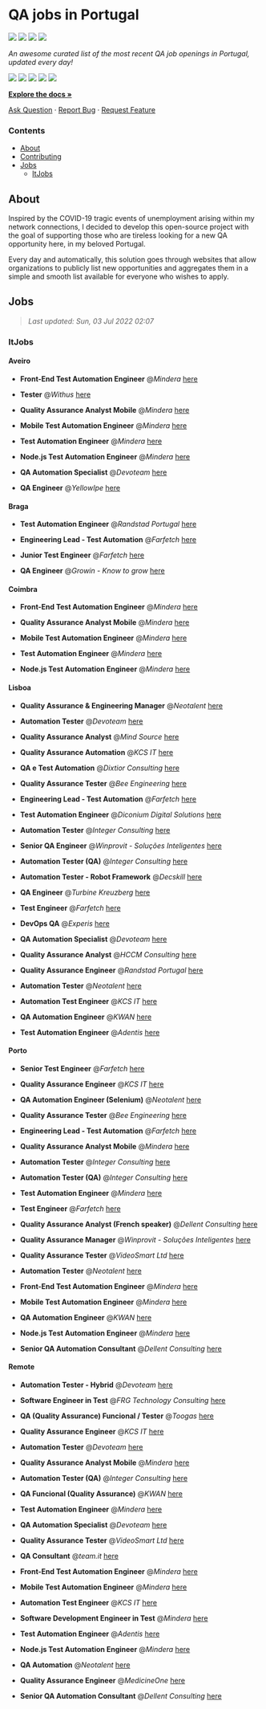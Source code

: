 QA jobs in Portugal
========================

![](https://img.shields.io/static/v1?label=%F0%9F%8C%9F&message=If%20Useful&color=BC4E99)
[![](https://img.shields.io/github/stars/sergiomartins8/qa-jobs-in-portugal)](https://github.com/sergiomartins8/qa-jobs-in-portugal/stargazers)
[![](https://img.shields.io/github/forks/sergiomartins8/qa-jobs-in-portugal)](https://github.com/sergiomartins8/qa-jobs-in-portugal/network/members)
[![](https://img.shields.io/badge/-sergiomartins8-blue?logo=Linkedin&logoColor=white)](https://www.linkedin.com/in/sergiomartins8/)

_An awesome curated list of the most recent QA job openings in Portugal, updated every day!_

[![](https://img.shields.io/github/v/release/sergiomartins8/qa-jobs-in-portugal)](https://github.com/sergiomartins8/qa-jobs-in-portugal/releases)
[![](https://github.com/sergiomartins8/qa-jobs-in-portugal/workflows/release/badge.svg)](https://github.com/sergiomartins8/qa-jobs-in-portugal/actions?query=workflow%3Arelease)
[![](https://img.shields.io/github/issues/sergiomartins8/qa-jobs-in-portugal)](https://github.com/sergiomartins8/qa-jobs-in-portugal/issues)
[![](https://img.shields.io/github/contributors/sergiomartins8/qa-jobs-in-portugal)](https://github.com/sergiomartins8/qa-jobs-in-portugal/graphs/contributors)
[![](https://img.shields.io/github/license/sergiomartins8/qa-jobs-in-portugal)](https://github.com/sergiomartins8/qa-jobs-in-portugal/blob/master/LICENSE)

**[Explore the docs »](https://github.com/sergiomartins8/qa-jobs-in-portugal/blob/master/docs/DOCUMENTATION.md)**

[Ask Question](https://github.com/sergiomartins8/qa-jobs-in-portugal/issues) 
·
[Report Bug](https://github.com/sergiomartins8/qa-jobs-in-portugal/issues)
·
[Request Feature](https://github.com/sergiomartins8/qa-jobs-in-portugal/issues)

### Contents
* [About](#about)
* [Contributing](https://github.com/sergiomartins8/qa-jobs-in-portugal/blob/master/docs/CONTRIBUTING.md)
* [Jobs](#jobs)
  * [ItJobs](#itjobs)

## About
Inspired by the COVID-19 tragic events of unemployment arising within my network connections, I decided to develop this open-source project with the goal of supporting those who are tireless looking for a new QA opportunity here, in my beloved Portugal.

Every day and automatically, this solution goes through websites that allow organizations to publicly list new opportunities and aggregates them in a simple and smooth list available for everyone who wishes to apply.

Jobs
---------

> _Last updated: Sun, 03 Jul 2022 02:07_

### ItJobs

#### Aveiro

- **Front-End Test Automation Engineer** @_Mindera_ [here](https://www.itjobs.pt/oferta/434042/front-end-test-automation-engineer)


- **Tester** @_Withus_ [here](https://www.itjobs.pt/oferta/436233/tester)


- **Quality Assurance Analyst Mobile** @_Mindera_ [here](https://www.itjobs.pt/oferta/434485/quality-assurance-analyst-mobile)


- **Mobile Test Automation Engineer** @_Mindera_ [here](https://www.itjobs.pt/oferta/434043/mobile-test-automation-engineer)


- **Test Automation Engineer** @_Mindera_ [here](https://www.itjobs.pt/oferta/434329/test-automation-engineer)


- **Node.js Test Automation Engineer** @_Mindera_ [here](https://www.itjobs.pt/oferta/436294/node-js-test-automation-engineer)


- **QA Automation Specialist** @_Devoteam_ [here](https://www.itjobs.pt/oferta/434214/qa-automation-specialist)


- **QA Engineer** @_YellowIpe_ [here](https://www.itjobs.pt/oferta/434990/qa-engineer)

#### Braga

- **Test Automation Engineer** @_Randstad Portugal_ [here](https://www.itjobs.pt/oferta/435610/test-automation-engineer)


- **Engineering Lead - Test Automation** @_Farfetch_ [here](https://www.itjobs.pt/oferta/434833/engineering-lead-test-automation)


- **Junior Test Engineer** @_Farfetch_ [here](https://www.itjobs.pt/oferta/434299/junior-test-engineer)


- **QA Engineer** @_Growin - Know to grow_ [here](https://www.itjobs.pt/oferta/434107/qa-engineer)

#### Coimbra

- **Front-End Test Automation Engineer** @_Mindera_ [here](https://www.itjobs.pt/oferta/434042/front-end-test-automation-engineer)


- **Quality Assurance Analyst Mobile** @_Mindera_ [here](https://www.itjobs.pt/oferta/434485/quality-assurance-analyst-mobile)


- **Mobile Test Automation Engineer** @_Mindera_ [here](https://www.itjobs.pt/oferta/434043/mobile-test-automation-engineer)


- **Test Automation Engineer** @_Mindera_ [here](https://www.itjobs.pt/oferta/434329/test-automation-engineer)


- **Node.js Test Automation Engineer** @_Mindera_ [here](https://www.itjobs.pt/oferta/436294/node-js-test-automation-engineer)

#### Lisboa

- **Quality Assurance & Engineering Manager** @_Neotalent_ [here](https://www.itjobs.pt/oferta/435450/quality-assurance-engineering-manager)


- **Automation Tester** @_Devoteam_ [here](https://www.itjobs.pt/oferta/434172/automation-tester)


- **Quality Assurance Analyst** @_Mind Source_ [here](https://www.itjobs.pt/oferta/436028/quality-assurance-analyst)


- **Quality Assurance Automation** @_KCS IT_ [here](https://www.itjobs.pt/oferta/434721/quality-assurance-automation)


- **QA e Test Automation** @_Dixtior Consulting_ [here](https://www.itjobs.pt/oferta/436168/qa-e-test-automation)


- **Quality Assurance Tester** @_Bee Engineering_ [here](https://www.itjobs.pt/oferta/434596/quality-assurance-tester)


- **Engineering Lead - Test Automation** @_Farfetch_ [here](https://www.itjobs.pt/oferta/434833/engineering-lead-test-automation)


- **Test Automation Engineer** @_Diconium Digital Solutions_ [here](https://www.itjobs.pt/oferta/434445/test-automation-engineer)


- **Automation Tester** @_Integer Consulting_ [here](https://www.itjobs.pt/oferta/436092/automation-tester)


- **Senior QA Engineer** @_Winprovit - Soluções Inteligentes_ [here](https://www.itjobs.pt/oferta/434218/senior-qa-engineer)


- **Automation Tester (QA)** @_Integer Consulting_ [here](https://www.itjobs.pt/oferta/435356/automation-tester-qa)


- **Automation Tester - Robot Framework** @_Decskill_ [here](https://www.itjobs.pt/oferta/434342/automation-tester-robot-framework)


- **QA Engineer** @_Turbine Kreuzberg_ [here](https://www.itjobs.pt/oferta/434435/qa-engineer)


- **Test Engineer** @_Farfetch_ [here](https://www.itjobs.pt/oferta/434836/test-engineer)


- **DevOps QA** @_Experis_ [here](https://www.itjobs.pt/oferta/434624/devops-qa)


- **QA Automation Specialist** @_Devoteam_ [here](https://www.itjobs.pt/oferta/434214/qa-automation-specialist)


- **Quality Assurance Analyst** @_HCCM Consulting_ [here](https://www.itjobs.pt/oferta/433903/quality-assurance-analyst)


- **Quality Assurance Engineer** @_Randstad Portugal_ [here](https://www.itjobs.pt/oferta/436593/quality-assurance-engineer)


- **Automation Tester** @_Neotalent_ [here](https://www.itjobs.pt/oferta/435458/automation-tester)


- **Automation Test Engineer** @_KCS IT_ [here](https://www.itjobs.pt/oferta/436272/automation-test-engineer)


- **QA Automation Engineer** @_KWAN_ [here](https://www.itjobs.pt/oferta/435346/qa-automation-engineer)


- **Test Automation Engineer** @_Adentis_ [here](https://www.itjobs.pt/oferta/436818/test-automation-engineer)

#### Porto

- **Senior Test Engineer** @_Farfetch_ [here](https://www.itjobs.pt/oferta/436632/senior-test-engineer)


- **Quality Assurance Engineer** @_KCS IT_ [here](https://www.itjobs.pt/oferta/435151/quality-assurance-engineer)


- **QA Automation Engineer (Selenium)** @_Neotalent_ [here](https://www.itjobs.pt/oferta/435806/qa-automation-engineer-selenium)


- **Quality Assurance Tester** @_Bee Engineering_ [here](https://www.itjobs.pt/oferta/434596/quality-assurance-tester)


- **Engineering Lead - Test Automation** @_Farfetch_ [here](https://www.itjobs.pt/oferta/434833/engineering-lead-test-automation)


- **Quality Assurance Analyst Mobile** @_Mindera_ [here](https://www.itjobs.pt/oferta/434485/quality-assurance-analyst-mobile)


- **Automation Tester** @_Integer Consulting_ [here](https://www.itjobs.pt/oferta/436092/automation-tester)


- **Automation Tester (QA)** @_Integer Consulting_ [here](https://www.itjobs.pt/oferta/435356/automation-tester-qa)


- **Test Automation Engineer** @_Mindera_ [here](https://www.itjobs.pt/oferta/434329/test-automation-engineer)


- **Test Engineer** @_Farfetch_ [here](https://www.itjobs.pt/oferta/434836/test-engineer)


- **Quality Assurance Analyst (French speaker)** @_Dellent Consulting_ [here](https://www.itjobs.pt/oferta/434380/quality-assurance-analyst-french-speaker)


- **Quality Assurance Manager** @_Winprovit - Soluções Inteligentes_ [here](https://www.itjobs.pt/oferta/436353/quality-assurance-manager)


- **Quality Assurance Tester** @_VideoSmart Ltd_ [here](https://www.itjobs.pt/oferta/435176/quality-assurance)


- **Automation Tester** @_Neotalent_ [here](https://www.itjobs.pt/oferta/435458/automation-tester)


- **Front-End Test Automation Engineer** @_Mindera_ [here](https://www.itjobs.pt/oferta/434042/front-end-test-automation-engineer)


- **Mobile Test Automation Engineer** @_Mindera_ [here](https://www.itjobs.pt/oferta/434043/mobile-test-automation-engineer)


- **QA Automation Engineer** @_KWAN_ [here](https://www.itjobs.pt/oferta/435346/qa-automation-engineer)


- **Node.js Test Automation Engineer** @_Mindera_ [here](https://www.itjobs.pt/oferta/436294/node-js-test-automation-engineer)


- **Senior QA Automation Consultant** @_Dellent Consulting_ [here](https://www.itjobs.pt/oferta/434480/senior-qa-automation-consultant)

#### Remote

- **Automation Tester - Hybrid** @_Devoteam_ [here](https://www.itjobs.pt/oferta/435296/automation-tester-hybrid)


- **Software Engineer in Test** @_FRG Technology Consulting_ [here](https://www.itjobs.pt/oferta/435244/software-engineer-in-test)


- **QA (Quality Assurance) Funcional / Tester** @_Toogas_ [here](https://www.itjobs.pt/oferta/436935/qa-quality-assurance-funcional-tester)


- **Quality Assurance Engineer** @_KCS IT_ [here](https://www.itjobs.pt/oferta/435151/quality-assurance-engineer)


- **Automation Tester** @_Devoteam_ [here](https://www.itjobs.pt/oferta/434172/automation-tester)


- **Quality Assurance Analyst Mobile** @_Mindera_ [here](https://www.itjobs.pt/oferta/434485/quality-assurance-analyst-mobile)


- **Automation Tester (QA)** @_Integer Consulting_ [here](https://www.itjobs.pt/oferta/435356/automation-tester-qa)


- **QA Funcional (Quality Assurance)** @_KWAN_ [here](https://www.itjobs.pt/oferta/436391/qa-funcional-quality-assurance)


- **Test Automation Engineer** @_Mindera_ [here](https://www.itjobs.pt/oferta/434329/test-automation-engineer)


- **QA Automation Specialist** @_Devoteam_ [here](https://www.itjobs.pt/oferta/434214/qa-automation-specialist)


- **Quality Assurance Tester** @_VideoSmart Ltd_ [here](https://www.itjobs.pt/oferta/435176/quality-assurance)


- **QA Consultant** @_team.it_ [here](https://www.itjobs.pt/oferta/435322/qa-consultant)


- **Front-End Test Automation Engineer** @_Mindera_ [here](https://www.itjobs.pt/oferta/434042/front-end-test-automation-engineer)


- **Mobile Test Automation Engineer** @_Mindera_ [here](https://www.itjobs.pt/oferta/434043/mobile-test-automation-engineer)


- **Automation Test Engineer** @_KCS IT_ [here](https://www.itjobs.pt/oferta/436272/automation-test-engineer)


- **Software Development Engineer in Test** @_Mindera_ [here](https://www.itjobs.pt/oferta/434041/software-development-engineer-in-test)


- **Test Automation Engineer** @_Adentis_ [here](https://www.itjobs.pt/oferta/436818/test-automation-engineer)


- **Node.js Test Automation Engineer** @_Mindera_ [here](https://www.itjobs.pt/oferta/436294/node-js-test-automation-engineer)


- **QA Automation** @_Neotalent_ [here](https://www.itjobs.pt/oferta/435956/qa-automation)


- **Quality Assurance Engineer** @_MedicineOne_ [here](https://www.itjobs.pt/oferta/434772/quality-assurance-engineer)


- **Senior QA Automation Consultant** @_Dellent Consulting_ [here](https://www.itjobs.pt/oferta/434480/senior-qa-automation-consultant)

